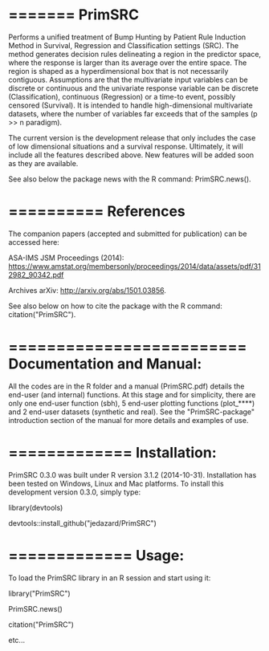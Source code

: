 =======
PrimSRC
=======
Performs a unified treatment of Bump Hunting by Patient Rule Induction Method in Survival, Regression and Classification settings (SRC). The method generates decision rules delineating a region in the predictor space, where the response is larger than its average over the entire space. The region is shaped as a hyperdimensional box that is not necessarily contiguous.
Assumptions are that the multivariate input variables can be discrete or continuous and the
univariate response variable can be discrete (Classification), continuous (Regression) or a time-to event,
possibly censored (Survival). It is intended to handle high-dimensional multivariate datasets,
where the number of variables far exceeds that of the samples (p >> n paradigm).

The current version is the development release that only includes the case of low dimensional
situations and a survival response. Ultimately, it will include all the features described above. New
features will be added soon as they are available.

See also below the package news with the R command: PrimSRC.news().

==========
References
==========
The companion papers (accepted and submitted for publication) can be accessed here:

ASA-IMS JSM Proceedings (2014): 
https://www.amstat.org/membersonly/proceedings/2014/data/assets/pdf/312982_90342.pdf

Archives arXiv:
http://arxiv.org/abs/1501.03856.

See also below on how to cite the package with the R command: citation("PrimSRC").

=========================
Documentation and Manual: 
=========================
All the codes are in the R folder and a manual (PrimSRC.pdf) details the end-user (and internal) functions. At this stage and for simplicity, there are only one end-user function (sbh), 5 end-user plotting functions (plot_****) and 2 end-user datasets (synthetic and real). See the "PrimSRC-package" introduction section of the manual for more details and examples of use.

=============
Installation: 
=============
PrimSRC 0.3.0 was built under R version 3.1.2 (2014-10-31).
Installation has been tested on Windows, Linux and Mac platforms.
To install this development version 0.3.0, simply type:

library(devtools)

devtools::install_github("jedazard/PrimSRC")

=============
Usage: 
=============
To load the PrimSRC library in an R session and start using it:

library("PrimSRC")

PrimSRC.news()

citation("PrimSRC")

etc...
